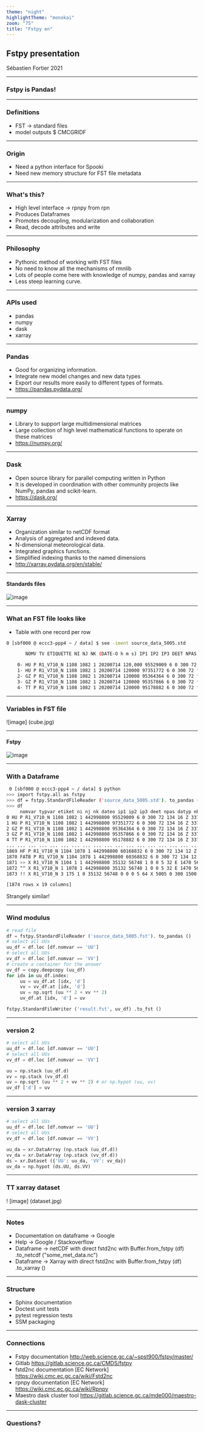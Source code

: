 ```yaml
---
theme: "night"
highlightTheme: "monokai"
zoom: "75"
title: "Fstpy en"
---
```


## Fstpy presentation
Sébastien Fortier 2021

---

### Fstpy is Pandas!

---

### Definitions
- FST -> standard files
- model outputs $ CMCGRIDF

---

### Origin
- Need a python interface for Spooki
- Need new memory structure for FST file metadata

---

### What's this?
- High level interface -> rpnpy from rpn
- Produces Dataframes
- Promotes decoupling, modularization and collaboration
- Read, decode attributes and write

---

### Philosophy
- Pythonic method of working with FST files
- No need to know all the mechanisms of rmnlib
- Lots of people come here with knowledge of numpy, pandas and xarray
- Less steep learning curve.

---

### APIs used
- pandas
- numpy
- dask
- xarray


---

### Pandas
- Good for organizing information.
- Integrate new model changes and new data types
- Export our results more easily to different types of formats.
- <https://pandas.pydata.org/>

---

### numpy
- Library to support large multidimensional matrices
- Large collection of high level mathematical functions to operate on these matrices
- <https://numpy.org/>

---

### Dask
- Open source library for parallel computing written in Python
- It is developed in coordination with other community projects like NumPy, pandas and scikit-learn.
- <https://dask.org/>

---

### Xarray
- Organization similar to netCDF format
- Analysis of aggregated and indexed data.
- N-dimensional meteorological data.
- Integrated graphics functions.
- Simplified indexing thanks to the named dimensions
- <http://xarray.pydata.org/en/stable/>

---

#### Standards files
![image](https://encrypted-tbn0.gstatic.com/images?q=tbn:ANd9GcS8HAeOTkPIH4k7xO_7dlM8Ks9ecoEqlsr-zQ&usqp=CAU)

---

### What an FST file looks like
- Table with one record per row

```bash
0 [sbf000 @ eccc3-ppp4 ~ / data] $ see -iment source_data_5005.std

       NOMV TV ETIQUETTE NI NJ NK (DATE-O h m s) IP1 IP2 IP3 DEET NPAS DTY G IG1 IG2 IG3 IG4

    0- HU P R1_V710_N 1108 1082 1 20200714 120,000 95529009 6 0 300 72 f 16 Z 33792 77761 1 0
    1- HU P R1_V710_N 1108 1082 1 20200714 120000 97351772 6 0 300 72 f 16 Z 33792 77761 1 0
    2- GZ P R1_V710_N 1108 1082 1 20200714 120000 95364364 6 0 300 72 f 16 Z 33792 77761 1 0
    3- GZ P R1_V710_N 1108 1082 1 20200714 120000 95357866 6 0 300 72 f 16 Z 33792 77761 1 0
    4- TT P R1_V710_N 1108 1082 1 20200714 120000 95178882 6 0 300 72 f 16 Z 33792 77761 1 0

```

---

### Variables in FST file
![image] (cube.jpg)

---

#### Fstpy
![image](https://encrypted-tbn0.gstatic.com/images?q=tbn:ANd9GcRef8630r2P860i3ZQYu1xkH5mPMj3l7xuAAw&usqp=CAU)

---

### With a Dataframe
```bash
 0 [sbf000 @ eccc3-ppp4 ~ / data] $ python
>>> import fstpy.all as fstpy
>>> df = fstpy.StandardFileReader ('source_data_5005.std'). to_pandas ()
>>> df
     nomvar typvar etiket ni nj nk dateo ip1 ip2 ip3 deet npas datyp nbits grtyp ig1 ig2 ig3 ig4
0 HU P R1_V710_N 1108 1082 1 442998800 95529009 6 0 300 72 134 16 Z 33792 77761 1 0
1 HU P R1_V710_N 1108 1082 1 442998800 97351772 6 0 300 72 134 16 Z 33792 77761 1 0
2 GZ P R1_V710_N 1108 1082 1 442998800 95364364 6 0 300 72 134 16 Z 33792 77761 1 0
3 GZ P R1_V710_N 1108 1082 1 442998800 95357866 6 0 300 72 134 16 Z 33792 77761 1 0
4 TT P R1_V710_N 1108 1082 1 442998800 95178882 6 0 300 72 134 16 Z 33792 77761 1 0
... ... ... ... ... ... ... ... ... ... ... ... ... ... ... ... ... ... ... ...
1869 HF P R1_V710_N 1104 1078 1 442998800 60168832 6 0 300 72 134 12 Z 35132 56748 1 0
1870 FATB P R1_V710_N 1104 1078 1 442998800 60368832 6 0 300 72 134 12 Z 35132 56748 1 0
1871 >> X R1_V710_N 1104 1 1 442998800 35132 56748 1 0 0 5 32 E 1470 560 54400 46560
1872 ^^ X R1_V710_N 1 1078 1 442998800 35132 56748 1 0 0 5 32 E 1470 560 54400 46560
1873 !! X R1_V710_N 3 175 1 0 35132 56748 0 0 0 5 64 X 5005 0 300 1500

[1874 rows x 19 columns]


```
Strangely similar!

---

### Wind modulus
```python
# read file
df = fstpy.StandardFileReader ('source_data_5005.fst'). to_pandas ()
# select all UUs
uu_df = df.loc [df.nomvar == 'UU']
# select all UUs
vv_df = df.loc [df.nomvar == 'VV']
# create a container for the answer
uv_df = copy.deepcopy (uu_df)
for idx in uu_df.index:
     uu = uu_df.at [idx, 'd']
     vv = vv_df.at [idx, 'd']
     uv = np.sqrt (uu ** 2 + vv ** 2)
     uv_df.at [idx, 'd'] = uv

fstpy.StandardFileWriter ('result.fst', uv_df) .to_fst ()
```

---

### version 2
```python
# select all UUs
uu_df = df.loc [df.nomvar == 'UU']
# select all UUs
vv_df = df.loc [df.nomvar == 'VV']

uu = np.stack (uu_df.d)
vv = np.stack (vv_df.d)
uv = np.sqrt (uu ** 2 + vv ** 2) # or np.hypot (uu, vv)
uv_df ['d'] = uv

```

---

### version 3 xarray
```python
# select all UUs
uu_df = df.loc [df.nomvar == 'UU']
# select all UUs
vv_df = df.loc [df.nomvar == 'VV']

uu_da = xr.DataArray (np.stack (uu_df.d))
vv_da = xr.DataArray (np.stack (vv_df.d))
ds = xr.Dataset ({'UU': uu_da, 'VV': vv_da})
uv_da = np.hypot (ds.UU, ds.VV)

```

---

### TT xarray dataset
! [image] (dataset.jpg)

---


### Notes
- Documentation on dataframe -> Google
- Help -> Google / Stackoverflow
- Dataframe -> netCDF with direct fstd2nc with Buffer.from_fstpy (df) .to_netcdf ("some_met_data.nc")
- Dataframe -> Xarray with direct fstd2nc with Buffer.from_fstpy (df) .to_xarray ()

---

### Structure
- Sphinx documentation
- Doctest unit tests
- pytest regression tests
- SSM packaging

---

### Connections
- Fstpy documentation <http://web.science.gc.ca/~spst900/fstpy/master/>
- Gitlab <https://gitlab.science.gc.ca/CMDS/fstpy>
- fstd2nc documentation [EC Network] <https://wiki.cmc.ec.gc.ca/wiki/Fstd2nc>
- rpnpy documentation [EC Network] <https://wiki.cmc.ec.gc.ca/wiki/Rpnpy>
- Maestro dask cluster tool <https://gitlab.science.gc.ca/mde000/maestro-dask-cluster>

---

### Questions?


